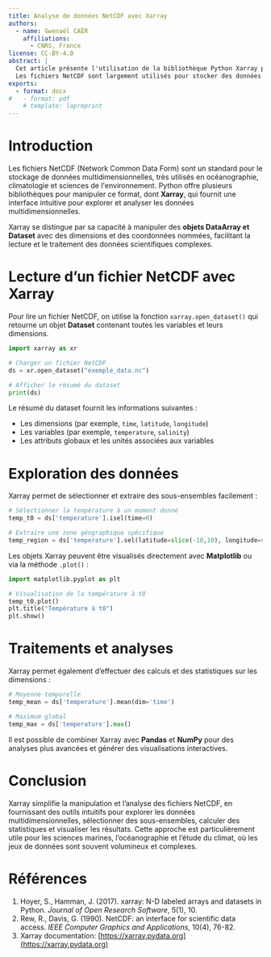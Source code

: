 ```yaml
---
title: Analyse de données NetCDF avec Xarray
authors:
  - name: Gwenaël CAËR
    affiliations:
      - CNRS, France
license: CC-BY-4.0
abstract: |
  Cet article présente l'utilisation de la bibliothèque Python Xarray pour la lecture, l'exploration et l'analyse de fichiers NetCDF. 
  Les fichiers NetCDF sont largement utilisés pour stocker des données multidimensionnelles en sciences environnementales et océanographiques.
exports:
  - format: docx
#   - format: pdf
    # template: lapreprint
---
```


# Introduction

Les fichiers NetCDF (Network Common Data Form) sont un standard pour le stockage de données multidimensionnelles, très utilisés en océanographie, climatologie et sciences de l'environnement. 
Python offre plusieurs bibliothèques pour manipuler ce format, dont **Xarray**, qui fournit une interface intuitive pour explorer et analyser les données multidimensionnelles.

Xarray se distingue par sa capacité à manipuler des **objets DataArray et Dataset** avec des dimensions et des coordonnées nommées, facilitant la lecture et le traitement des données scientifiques complexes.

# Lecture d’un fichier NetCDF avec Xarray

Pour lire un fichier NetCDF, on utilise la fonction `xarray.open_dataset()` qui retourne un objet **Dataset** contenant toutes les variables et leurs dimensions.

```python
import xarray as xr

# Charger un fichier NetCDF
ds = xr.open_dataset("exemple_data.nc")

# Afficher le résumé du dataset
print(ds)
```

Le résumé du dataset fournit les informations suivantes :

* Les dimensions (par exemple, `time`, `latitude`, `longitude`)
* Les variables (par exemple, `temperature`, `salinity`)
* Les attributs globaux et les unités associées aux variables

# Exploration des données

Xarray permet de sélectionner et extraire des sous-ensembles facilement :

```python
# Sélectionner la température à un moment donné
temp_t0 = ds['temperature'].isel(time=0)

# Extraire une zone géographique spécifique
temp_region = ds['temperature'].sel(latitude=slice(-10,10), longitude=slice(120,150))
```

Les objets Xarray peuvent être visualisés directement avec **Matplotlib** ou via la méthode `.plot()` :

```python
import matplotlib.pyplot as plt

# Visualisation de la température à t0
temp_t0.plot()
plt.title("Température à t0")
plt.show()
```

# Traitements et analyses

Xarray permet également d’effectuer des calculs et des statistiques sur les dimensions :

```python
# Moyenne temporelle
temp_mean = ds['temperature'].mean(dim='time')

# Maximum global
temp_max = ds['temperature'].max()
```

Il est possible de combiner Xarray avec **Pandas** et **NumPy** pour des analyses plus avancées et générer des visualisations interactives.

# Conclusion

Xarray simplifie la manipulation et l’analyse des fichiers NetCDF, en fournissant des outils intuitifs pour explorer les données multidimensionnelles, sélectionner des sous-ensembles, calculer des statistiques et visualiser les résultats.
Cette approche est particulièrement utile pour les sciences marines, l’océanographie et l’étude du climat, où les jeux de données sont souvent volumineux et complexes.

# Références

1. Hoyer, S., Hamman, J. (2017). xarray: N-D labeled arrays and datasets in Python. *Journal of Open Research Software*, 5(1), 10.
2. Rew, R., Davis, G. (1990). NetCDF: an interface for scientific data access. *IEEE Computer Graphics and Applications*, 10(4), 76-82.
3. Xarray documentation: [https://xarray.pydata.org](https://xarray.pydata.org)